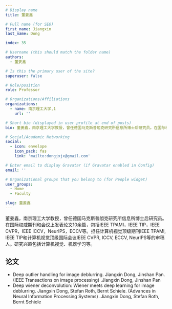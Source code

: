 ```yaml
---
# Display name
title: 董姜鑫

# Full name (for SEO)
first_name: Jiangxin
last_name: Dong

index: 35

# Username (this should match the folder name)
authors:
  - 董姜鑫

# Is this the primary user of the site?
superuser: false

# Role/position
role: Professor

# Organizations/Affiliations
organizations:
  - name: 南京理工大学,1
    url: ''

# Short bio (displayed in user profile at end of posts)
bio: 董姜鑫，南京理工大学教授，曾任德国马克斯普朗克研究所信息所博士后研究员。在国际权威期刊和会议上发表论文10余篇，包括IEEE TPAMI，IEEE TIP，IEEE CVPR，IEEE ICCV，NeurIPS，ECCV等。担任计算机视觉顶级期刊IEEE TPAMI, IEEE TIP和计算机视觉顶级国际会议IEEE CVPR, ICCV, ECCV, NeurIPS等的审稿人。研究兴趣包括计算机视觉、机器学习等。

# Social/Academic Networking
social:
  - icon: envelope
    icon_pack: fas
    link: 'mailto:dongjxjx@gmail.com'

# Enter email to display Gravatar (if Gravatar enabled in Config)
email: ''

# Organizational groups that you belong to (for People widget)
user_groups:
  - Home
  - Faculty

slug: 董姜鑫
---
```


董姜鑫，南京理工大学教授，曾任德国马克斯普朗克研究所信息所博士后研究员。在国际权威期刊和会议上发表论文10余篇，包括IEEE TPAMI，IEEE TIP，IEEE CVPR，IEEE ICCV，NeurIPS，ECCV等。担任计算机视觉顶级期刊IEEE TPAMI, IEEE TIP和计算机视觉顶级国际会议IEEE CVPR, ICCV, ECCV, NeurIPS等的审稿人。研究兴趣包括计算机视觉、机器学习等。

## 论文
- Deep outlier handling for image deblurring. Jiangxin Dong, Jinshan Pan. (IEEE Transactions on image processing) .Jiangxin Dong, Jinshan Pan
- Deep wiener deconvolution: Wiener meets deep learning for image deblurring. Jiangxin Dong, Stefan Roth, Bernt Schiele. (Advances in Neural Information Processing Systems) .Jiangxin Dong, Stefan Roth, Bernt Schiele


